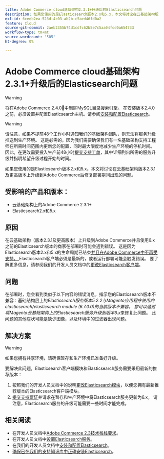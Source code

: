 ```yaml
---
title: Adobe Commerce cloud基础架构2.3.1+升级后的Elasticsearch问题
description: 如果您使用的是Elasticsearch版本2.x和5.x，本文将讨论在云基础架构版本2.3.1及更高版本上升级到Adobe Commerce后修复部署期间出现的问题。
exl-id: 6ceeb2ea-528d-4c03-ab2b-c5aed46fd0a2
feature: Cloud
source-git-commit: 2aeb2355b74d1cdfc62b5e7c5aa04fcd0a654733
workflow-type: tm+mt
source-wordcount: '505'
ht-degree: 0%

---
```


# Adobe Commerce cloud基础架构2.3.1+升级后的Elasticsearch问题

>[!WARNING]
>
>将在Adobe Commerce 2.4.0[&#128279;](/help/announcements/adobe-commerce-announcements/mysql-catalog-search-engine-will-be-removed-in-magento-2-4-0.md)中删除MySQL目录搜索引擎。 在安装版本2.4.0之前，必须设置并配置Elasticsearch主机。请参阅[安装和配置Elasticsearch](https://experienceleague.adobe.com/en/docs/commerce-operations/configuration-guide/search/overview-search)。

>[!WARNING]
>
>请注意，如果不提前48个工作小时通知我们的基础架构团队，则无法将服务升级推送到生产环境。 这是必需的，因为我们需要确保我们有一名基础架构支持工程师在所需时间范围内更新您的配置，同时最大限度地减少生产环境的停机时间。 因此，在更改需要投入生产前48小时[提交支持工单](/help/help-center-guide/help-center/magento-help-center-user-guide.md#submit-ticket)，其中详细列出所需的服务升级并指明希望升级过程开始的时间。

如果您使用的是Elasticsearch版本2.x和5.x，本文将讨论在云基础架构版本2.3.1及更高版本上升级到Adobe Commerce后修复部署期间出现的问题。

## 受影响的产品和版本：

* 云基础架构上的Adobe Commerce 2.3.1+
* Elasticsearch2.x和5.x

## 原因

在云基础架构（版本2.3.1及更高版本）上升级到Adobe Commerce并且使用6.x之前的Elasticsearch版本的商家在部署时可能会遇到错误。 这是因为Elasticsearch版本2.x和5.x的生命周期已结束[并且在Adobe Commerce中不再受支持。 ](https://www.elastic.co/support/eol)Elasticsearch客户端必须是最新的，或者运行部署可能会触发错误。 要了解更多信息，请参阅我们的开发人员文档中的[更改Elasticsearch客户端](https://experienceleague.adobe.com/en/docs/commerce-operations/configuration-guide/search/overview-search)。

## 问题

在部署时，您会看到类似于以下内容的错误消息，指示您的Elasticsearch版本不兼容：基础结构层上的&#x200B;*Elasticsearch服务版本5.2.2与Magento应用程序使用的elasticsearch/elasticsearch module (6.7.0.0)的当前版本不兼容。* *您可以通过将Magento云基础架构上的Elasticsearch服务升级到版本6.x*&#x200B;来修复此问题。 此问题的其他症状可能是缺少图像，以及环境中的过滤器出现问题。

## 解决方案

>[!WARNING]
>
>如果您拥有共享环境，请确保暂存和生产环境已准备好升级。

要解决此问题，Elasticsearch客户端模块和Elasticsearch服务需要采用最新的推荐版本：

1. 按照我们的开发人员文档中的说明[更改Elasticsearch模块](https://experienceleague.adobe.com/en/docs/commerce-operations/configuration-guide/search/overview-search)，以便您拥有最新推荐版本的Elasticsearch客户端模块。
1. [提交支持票证](/help/help-center-guide/help-center/magento-help-center-user-guide.md#submit-ticket)并请求在暂存和生产环境中将Elasticsearch服务更新为6.x。 请注意，Elasticsearch服务的升级可能需要一些时间才能完成。

## 相关阅读

* 在开发人员文档中[Adobe Commerce 2.3技术栈栈要求](https://experienceleague.adobe.com/en/docs/commerce-operations/installation-guide/overview)。
* 在开发人员文档中[设置Elasticsearch服务](https://experienceleague.adobe.com/en/docs/commerce-cloud-service/user-guide/configure/service/elasticsearch)。
* 在我们的开发人员文档中[安装和配置Elasticsearch](https://experienceleague.adobe.com/en/docs/commerce-operations/configuration-guide/search/overview-search)。
* [确保已在我们的支持知识库中正确安装Elasticsearch](/help/troubleshooting/elasticsearch/ensure-elasticsearch-is-installed-properly.md)。
